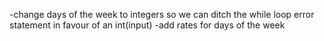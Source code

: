 -change days of the week to integers so we can ditch the while loop error statement in favour of an int(input)
-add rates for days of the week 
